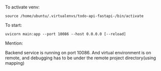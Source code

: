 To activate venv: 

    source /home/ubuntu/.virtualenvs/todo-api-fastapi-/bin/activate


To start: 

    uvicorn main:app --port 10086 --host 0.0.0.0 [--reload]
    


  
Mention: 

Backend service is running on port 10086. And virtual environment is on remote, and debugging has to be under the remote project directory(using mapping)
